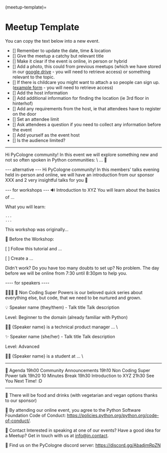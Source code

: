 (meetup-template)=
# Meetup Template

You can copy the text below into a new event.

- [] Remember to update the date, time & location
- [] Give the meetup a catchy but relevant title
- [] Make it clear if the event is online, in person or hybrid
- [] Add a photo, this could from previous meetups (which we have stored in our [google drive](https://drive.google.com/drive/folders/1aoTzqwDEBTDTXAJaRF9KOWo6PJKDasmk?usp=sharing) - you will need to retrieve access) or something relevant to the topic.
- [] If there is childcare you might want to attach a so people can sign up. ([example form](https://docs.google.com/forms/d/e/1FAIpQLSeMraRbGlXI1uAV1XoTNHrmUBbXGgBTnRbUHOfcCzIj4dcyhw/viewform?usp=share_link) - you will need to retrieve access)
- [] Add the host information
- [] Add additional information for finding the location (ie 3rd floor in hinterhof)
- [] Add any requirements from the host, ie that attendees have to register on the door
- [] Set an attendee limit
- [] Ask attendees a question if you need to collect any information before the event
- [] Add yourself as the event host
- [] Is the audience limited?


---


Hi PyCologne community! In this event we will explore something new and not so often spoken in Python communities: \ ... 🥳

--- alternative ---
Hi PyCologne community! In this members' talks evening held in-person and online, we will have an introduction from our sponsor XXX and 2 very insightful talks for you 🥳

--- for workshops ---
🔊 Introduction to XYZ
You will learn about the basics of ...

What you will learn:

    ...
    ...

This workshop was originally...

🚨 Before the Workshop:

[ ] Follow this tutorial and ...

[ ] Create a ...

Didn't work? Do you have too many doubts to set up? No problem. The day before we will be online from 7:30 until 8:30pm to help you.

---- for speakers ----

🦸🏻‍♀️ 🦹 Non Coding Super Powers is our beloved quick series about everything else, but code, that we need to be nurtured and grown.

💡 Speaker name (they/them) - Talk title
Talk description

Level: Beginner to the domain (already familiar with Python)

👩‍💻 {Speaker name} is a technical product manager ... \

✨ Speaker name (she/her) - Talk title
Talk description

Level: Advanced

👩‍💻 {Speaker name} is a student at ... \

---

📆 Agenda
19h00 Community Announcements
19h10 Non Coding Super Power talk
19h20 10 Minutes Break
19h30 Introduction to XYZ
21h30 See You Next Time! :D

---

🍕 There will be food and drinks (with vegetarian and vegan options thanks to our sponsor)

🤝 By attending our online event, you agree to the Python Software Foundation Code of Conduct: https://policies.python.org/python.org/code-of-conduct/.

📧 Contact
Interested in speaking at one of our events? Have a good idea for a Meetup? Get in touch with us at info@jn.contact.

💬 Find us on the PyCologne discord server: https://discord.gg/AbadjmRpZN